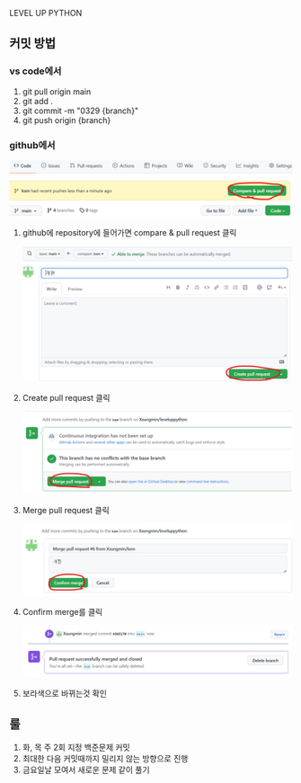LEVEL UP PYTHON

## 커밋 방법

### vs code에서
1. git pull origin main
2. git add .
3. git commit -m "0329 {branch}"
4. git push origin {branch}

### github에서

![1](\1.png)

1. github에 repository에 들어가면 compare & pull request 클릭

   ![2](\2.png)

2. Create pull request 클릭

   ![3](\3.png)

3. Merge pull request 클릭

   ![4](\4.png)

4. Confirm merge를 클릭

   ![5](\5.png)

5. 보라색으로 바뀌는것 확인

## 룰 
1. 화, 목 주 2회 지정 백준문제 커밋
2. 최대한 다음 커밋때까지 밀리지 않는 방향으로 진행
3. 금요일날 모여서 새로운 문제 같이 풀기